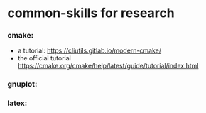 # common-skills for research

### cmake: 
 * a tutorial: https://cliutils.gitlab.io/modern-cmake/
 * the official tutorial https://cmake.org/cmake/help/latest/guide/tutorial/index.html
 
 
 ### gnuplot:
 
 
 ### latex:
 
 
 
